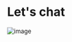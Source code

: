 # Let's chat 

![image](https://user-images.githubusercontent.com/74015697/236039233-af9c3ee1-d0ef-49eb-89f4-9fe67066ce4a.png)